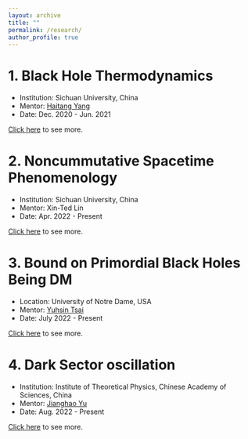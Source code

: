 ```yaml
---
layout: archive
title: ""
permalink: /research/
author_profile: true
---
```


# 1. Black Hole Thermodynamics
- Institution: Sichuan University, China
- Mentor: [Haitang Yang](https://inspirehep.net/authors/1077699?ui-citation-summary=true)
- Date: Dec. 2020 - Jun. 2021

[Click here](BHT.md) to see more. 



# 2. Noncummutative Spacetime Phenomenology

- Institution: Sichuan University, China
- Mentor: Xin-Ted Lin
- Date: Apr. 2022 - Present

[Click here](NSP.md) to see more. 


# 3. Bound on Primordial Black Holes Being DM
- Location: University of Notre Dame, USA
- Mentor: [Yuhsin Tsai](https://inspirehep.net/authors/1259942?ui-citation-summary=true)
- Date: July 2022 - Present

[Click here](PBH.md) to see more. 


# 4. Dark Sector oscillation
- Institution: Institute of Theoretical Physics, Chinese Academy of Sciences, China
- Mentor: [Jianghao Yu](https://inspirehep.net/authors/1066117?ui-citation-summary=true)
- Date: Aug. 2022 - Present

[Click here](DSO.md) to see more. 
